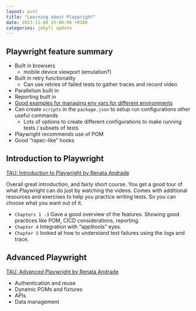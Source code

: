 ```yaml
---
layout: post
title: "Learning about Playwright"
date: 2023-11-08 15:00:00 +0100
categories: jekyll update
---
```


## Playwright feature summary
- Built in browsers
    - mobile device viewport (emulation?)
- Built in retry functionality
    - Can use retries of failed tests to gather traces and record video
- Parallelism built in
- Reporting built in
- [Good examples for managing env vars for different environments][2]
- Can create `scripts` in the `package.json` to setup run configurations other useful commands
    - Lots of options to create different configurations to make running tests / subsets of tests
- Playwright recommends use of POM
- Good “rspec-like” hooks


## Introduction to Playwright
[TAU: Introduction to Playwright by Renata Andrade][1]

Overall great introduction, and fairly short course. You get a good tour of what Playwright can do just by watching the videos. Comes with additional resources and exercises to help you practice writing tests. So you can choose what you want out of it.

- `Chapters 1 -3` Gave a good overview of the features. Showing good practices like POM, CICD considerations, reporting.
- `Chapter 4` Integration with “applitools” eyes.
- `Chapter 5` looked at how to understand test failures using the logs and trace.

## Advanced Playwright

[TAU: Advanced Playwright by Renata Andrade][3]
- Authentication and reuse
- Dynamic POMs and fixtures
- APIs
- Data management

[1]: https://testautomationu.applitools.com/playwright-intro
[2]: https://github.com/raptatinha/tau-introduction-to-playwright/blob/chapter-2/playwright.config.ts#L116 
[3]: https://testautomationu.applitools.com/playwright-advanced/ 

